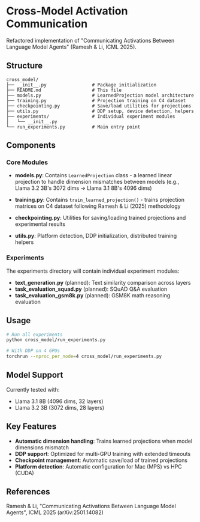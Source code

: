 # Cross-Model Activation Communication

Refactored implementation of "Communicating Activations Between Language Model Agents" (Ramesh & Li, ICML 2025).

## Structure

```
cross_model/
├── __init__.py                 # Package initialization
├── README.md                   # This file
├── models.py                   # LearnedProjection model architecture
├── training.py                 # Projection training on C4 dataset
├── checkpointing.py            # Save/load utilities for projections
├── utils.py                    # DDP setup, device detection, helpers
├── experiments/                # Individual experiment modules
│   └── __init__.py
└── run_experiments.py          # Main entry point
```

## Components

### Core Modules

- **models.py**: Contains `LearnedProjection` class - a learned linear projection to handle dimension mismatches between models (e.g., Llama 3.2 3B's 3072 dims → Llama 3.1 8B's 4096 dims)

- **training.py**: Contains `train_learned_projection()` - trains projection matrices on C4 dataset following Ramesh & Li (2025) methodology

- **checkpointing.py**: Utilities for saving/loading trained projections and experimental results

- **utils.py**: Platform detection, DDP initialization, distributed training helpers

### Experiments

The experiments directory will contain individual experiment modules:

- **text_generation.py** (planned): Text similarity comparison across layers
- **task_evaluation_squad.py** (planned): SQuAD Q&A evaluation
- **task_evaluation_gsm8k.py** (planned): GSM8K math reasoning evaluation

## Usage

```bash
# Run all experiments
python cross_model/run_experiments.py

# With DDP on 4 GPUs
torchrun --nproc_per_node=4 cross_model/run_experiments.py
```

## Model Support

Currently tested with:
- Llama 3.1 8B (4096 dims, 32 layers)
- Llama 3.2 3B (3072 dims, 28 layers)

## Key Features

- **Automatic dimension handling**: Trains learned projections when model dimensions mismatch
- **DDP support**: Optimized for multi-GPU training with extended timeouts
- **Checkpoint management**: Automatic save/load of trained projections
- **Platform detection**: Automatic configuration for Mac (MPS) vs HPC (CUDA)

## References

Ramesh & Li, "Communicating Activations Between Language Model Agents", ICML 2025 (arXiv:2501.14082)
